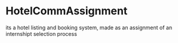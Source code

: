 # HotelCommAssignment
its a hotel listing and booking system, made as an assignment of an internshipt selection process
